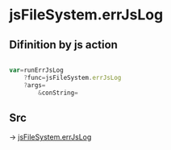 # jsFileSystem.errJsLog

## Difinition by js action

```js.js

var=runErrJsLog
	?func=jsFileSystem.errJsLog
	?args=
		&conString=
```

## Src

-> [jsFileSystem.errJsLog](https://github.com/puutaro/CommandClick/blob/master/app/src/main/java/com/puutaro/commandclick/fragment_lib/terminal_fragment/js_interface/file/JsFileSystem.kt#L136)



